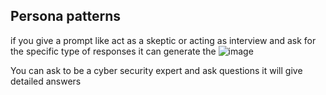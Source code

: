 ## Persona patterns
if you give a prompt like act as a skeptic or acting as interview and ask for  the specific type of responses it can generate the
![image](https://github.com/nikhilniky/Prompt-engineering/assets/37295610/593392e7-2f03-48f1-ba82-0241024e0c1c)

You can ask to be a cyber security expert and ask questions it will give detailed answers
